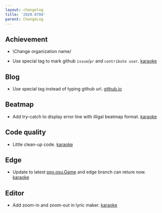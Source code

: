 ```yaml
---
layout: changelog
title: '2020.0704'
parent: ChangeLog
---
```


## Achievement

- \Change organization name/

- Use special tag to mark github `issue`/`pr` and `contribute user`. [karaoke](117#@andy840119)

## Blog

- Use special tag instead of typing github url. [github.io](16#@andy840119)

## Beatmap

- Add try-catch to display error line with illigal beatmap format. [karaoke](122#@andy840119)

## Code quality

- Little clean-up code. [karaoke](121#@andy840119)

## Edge

- Update to latest [ppy.osu.Game](https://www.nuget.org/packages/ppy.osu.Game/) and edge branch can reture now. [karaoke](119#@andy840119)

## Editor

- Add zoom-in and zoom-out in lyric maker. [karaoke](127#@andy840119)
